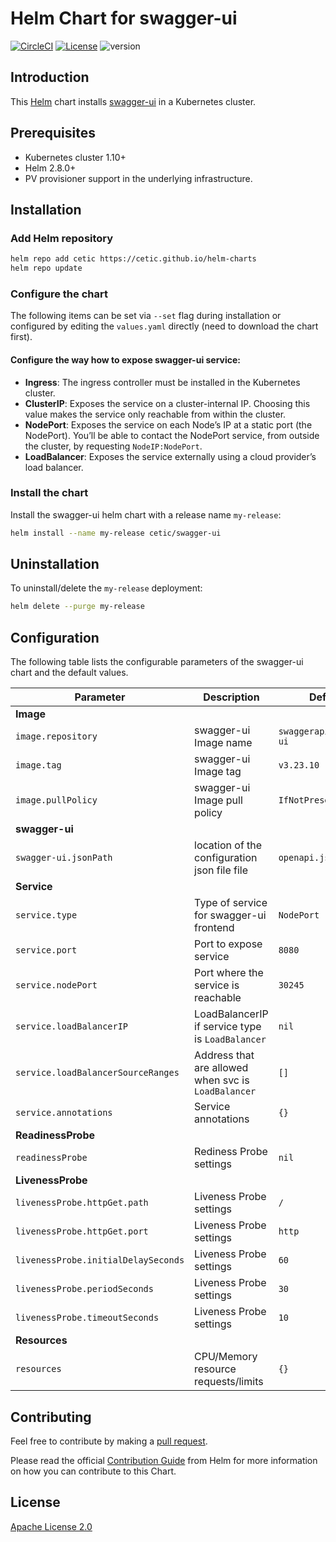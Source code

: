 # Helm Chart for swagger-ui

[![CircleCI](https://circleci.com/gh/cetic/helm-swagger-ui.svg?style=svg)](https://circleci.com/gh/cetic/helm-swagger-ui/tree/master) [![License](https://img.shields.io/badge/License-Apache%202.0-blue.svg)](https://opensource.org/licenses/Apache-2.0) ![version](https://img.shields.io/github/tag/cetic/helm-swagger-ui.svg?label=release)

## Introduction

This [Helm](https://github.com/kubernetes/helm) chart installs [swagger-ui](https://github.com/swagger-ui-api/swagger-ui) in a Kubernetes cluster.

## Prerequisites

- Kubernetes cluster 1.10+
- Helm 2.8.0+
- PV provisioner support in the underlying infrastructure.

## Installation

### Add Helm repository

```bash
helm repo add cetic https://cetic.github.io/helm-charts
helm repo update
```

### Configure the chart

The following items can be set via `--set` flag during installation or configured by editing the `values.yaml` directly (need to download the chart first).

#### Configure the way how to expose swagger-ui service:

- **Ingress**: The ingress controller must be installed in the Kubernetes cluster.
- **ClusterIP**: Exposes the service on a cluster-internal IP. Choosing this value makes the service only reachable from within the cluster.
- **NodePort**: Exposes the service on each Node’s IP at a static port (the NodePort). You’ll be able to contact the NodePort service, from outside the cluster, by requesting `NodeIP:NodePort`.
- **LoadBalancer**: Exposes the service externally using a cloud provider’s load balancer.


### Install the chart

Install the swagger-ui helm chart with a release name `my-release`:

```bash
helm install --name my-release cetic/swagger-ui
```

## Uninstallation

To uninstall/delete the `my-release` deployment:

```bash
helm delete --purge my-release
```

## Configuration

The following table lists the configurable parameters of the swagger-ui chart and the default values.

| Parameter                                                                   | Description                                                                                                        | Default                         |
| --------------------------------------------------------------------------- | -------------------------------------------------------------------------------------------------------------------| ------------------------------- |
| **Image**                                                                   |
| `image.repository`                                                          | swagger-ui Image name                                                                                                 | `swaggerapi/swagger-ui`                |
| `image.tag`                                                                 | swagger-ui Image tag                                                                                                  | `v3.23.10`                          |
| `image.pullPolicy`                                                          | swagger-ui Image pull policy                                                                                          | `IfNotPresent`                  |
| **swagger-ui**                                                                 |
| `swagger-ui.jsonPath`                                                          | location of the configuration json file file                                                                                                 | `openapi.json`          |
| **Service**                                                                 |
| `service.type`                                                              | Type of service for swagger-ui frontend                                                                               | `NodePort`                  |
| `service.port`                                                              | Port to expose service                                                                                             | `8080`                            |
| `service.nodePort`                                                           | Port where the service is reachable                                                       | `30245`                           |
| `service.loadBalancerIP`                                                    | LoadBalancerIP if service type is `LoadBalancer`                                                                   | `nil`                           |
| `service.loadBalancerSourceRanges`                                          | Address that are allowed when svc is `LoadBalancer`                                                                | `[]`                            |
| `service.annotations`                                                       | Service annotations                                                                                                | `{}`                            |
| **ReadinessProbe**                                                          |
| `readinessProbe`                                                            | Rediness Probe settings                                                                                            | `nil`                           |
| **LivenessProbe**                                                           |
| `livenessProbe.httpGet.path`                                                             | Liveness Probe settings                                                                                            | `/`                           |
| `livenessProbe.httpGet.port`                                                             | Liveness Probe settings                                                                                            | `http`                           |
| `livenessProbe.initialDelaySeconds`                                                             | Liveness Probe settings                                                                                            | `60`                           |
| `livenessProbe.periodSeconds`                                                             | Liveness Probe settings                                                                                            | `30`                           |
| `livenessProbe.timeoutSeconds`                                                             | Liveness Probe settings                                                                                            | `10`                           |
| **Resources**                                                               |
| `resources`                                                                 | CPU/Memory resource requests/limits                                                                                | `{}`                            |


## Contributing

Feel free to contribute by making a [pull request](https://github.com/cetic/helm-swagger-ui/pull/new/master).

Please read the official [Contribution Guide](https://github.com/helm/charts/blob/master/CONTRIBUTING.md) from Helm for more information on how you can contribute to this Chart.

## License

[Apache License 2.0](/LICENSE.md)
